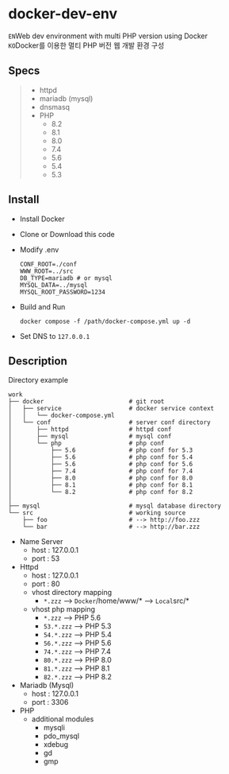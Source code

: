 # docker-dev-env
`EN`Web dev environment with multi PHP version using Docker  
`KO`Docker를 이용한 멀티 PHP 버전 웹 개발 환경 구성 

## Specs

> * httpd
> * mariadb (mysql)
> * dnsmasq
> * PHP
>   * 8.2
>   * 8.1
>   * 8.0
>   * 7.4
>   * 5.6
>   * 5.4
>   * 5.3

## Install

* Install Docker
* Clone or Download this code
* Modify .env

  ```dotenv
  CONF_ROOT=./conf
  WWW_ROOT=../src
  DB_TYPE=mariadb # or mysql
  MYSQL_DATA=../mysql
  MYSQL_ROOT_PASSWORD=1234
  ```

* Build and Run
  ```shell
  docker compose -f /path/docker-compose.yml up -d
  ```

* Set DNS to `127.0.0.1`


## Description

Directory example 
```text
work
├── docker                        # git root
│   ├── service                   # docker service context
│   │   └── docker-compose.yml
│   └── conf                      # server conf directory
│       ├── httpd                 # httpd conf
│       ├── mysql                 # mysql conf
│       └── php                   # php conf
│           ├── 5.6               # php conf for 5.3    
│           ├── 5.6               # php conf for 5.4    
│           ├── 5.6               # php conf for 5.6    
│           ├── 7.4               # php conf for 7.4    
│           ├── 8.0               # php conf for 8.0    
│           ├── 8.1               # php conf for 8.1    
│           └── 8.2               # php conf for 8.2    
│
├── mysql                         # mysql database directory
└── src                           # working source 
    ├── foo                       # --> http://foo.zzz
    └── bar                       # --> http://bar.zzz
```

* Name Server
  * host : 127.0.0.1
  * port : 53
* Httpd
  * host : 127.0.0.1
  * port : 80
  * vhost directory mapping
    * `*.zzz` --> `Docker`/home/www/* --> `Local`src/* 
  * vhost php mapping
    * `*.zzz` --> PHP 5.6
    * `53.*.zzz` --> PHP 5.3
    * `54.*.zzz` --> PHP 5.4
    * `56.*.zzz` --> PHP 5.6
    * `74.*.zzz` --> PHP 7.4
    * `80.*.zzz` --> PHP 8.0
    * `81.*.zzz` --> PHP 8.1  
    * `82.*.zzz` --> PHP 8.2  
* Mariadb (Mysql)
  * host : 127.0.0.1
  * port : 3306
* PHP
  * additional modules
    * mysqli
    * pdo_mysql
    * xdebug
    * gd
    * gmp
